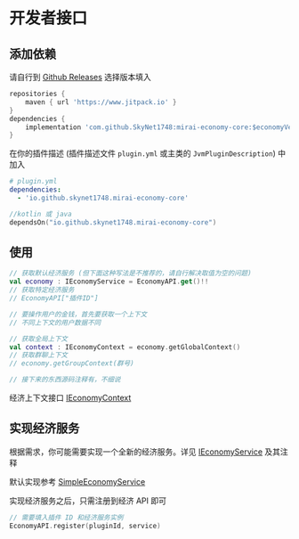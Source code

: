 # 开发者接口

## 添加依赖

请自行到 [Github Releases](https://github.com/SkyNet1748/mirai-economy-core/releases) 选择版本填入

```groovy
repositories { 
    maven { url 'https://www.jitpack.io' }
}
dependencies {
    implementation 'com.github.SkyNet1748:mirai-economy-core:$economyVersion'
}
```

在你的插件描述 (插件描述文件 `plugin.yml` 或主类的 `JvmPluginDescription`) 中加入
```yaml
# plugin.yml
dependencies:
  - 'io.github.skynet1748.mirai-economy-core'
```
```kotlin
//kotlin 或 java
dependsOn("io.github.skynet1748.mirai-economy-core")
```

## 使用

```kotlin
// 获取默认经济服务 (但下面这种写法是不推荐的，请自行解决取值为空的问题)
val economy : IEconomyService = EconomyAPI.get()!!
// 获取特定经济服务
// EconomyAPI["插件ID"]

// 要操作用户的金钱，首先要获取一个上下文
// 不同上下文的用户数据不同

// 获取全局上下文
val context : IEconomyContext = economy.getGlobalContext()
// 获取群聊上下文
// economy.getGroupContext(群号)

// 接下来的东西源码注释有，不细说
```
经济上下文接口 [IEconomyContext](src/main/kotlin/io/github/skynet1748/mirai/economy/IEconomyService.kt#L13-L59)

## 实现经济服务

根据需求，你可能需要实现一个全新的经济服务。详见 [IEconomyService](src/main/kotlin/io/github/skynet1748/mirai/economy/IEconomyService.kt) 及其注释

默认实现参考 [SimpleEconomyService](src/main/kotlin/io/github/skynet1748/mirai/economy/default/SimpleEconomyService.kt)

实现经济服务之后，只需注册到经济 API 即可

```kotlin
// 需要填入插件 ID 和经济服务实例
EconomyAPI.register(pluginId, service)
```